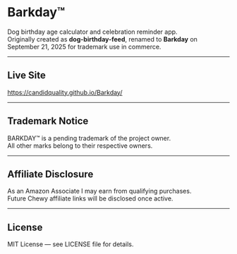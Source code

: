# Barkday™

Dog birthday age calculator and celebration reminder app.  
Originally created as **dog-birthday-feed**, renamed to **Barkday** on September 21, 2025 for trademark use in commerce.

---

## Live Site
https://candidquality.github.io/Barkday/

---

## Trademark Notice
BARKDAY™ is a pending trademark of the project owner.  
All other marks belong to their respective owners.

---

## Affiliate Disclosure
As an Amazon Associate I may earn from qualifying purchases.  
Future Chewy affiliate links will be disclosed once active.

---

## License
MIT License — see LICENSE file for details.
